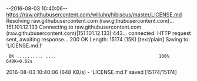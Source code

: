 --2016-08-03 10:40:06--  https://raw.githubusercontent.com/willuhn/hibiscus/master/LICENSE.md
Resolving raw.githubusercontent.com (raw.githubusercontent.com)... 151.101.12.133
Connecting to raw.githubusercontent.com (raw.githubusercontent.com)|151.101.12.133|:443... connected.
HTTP request sent, awaiting response... 200 OK
Length: 15174 (15K) [text/plain]
Saving to: ‘LICENSE.md.1’

     0K .......... ....                                       100%  648K=0.02s

2016-08-03 10:40:06 (648 KB/s) - ‘LICENSE.md.1’ saved [15174/15174]

